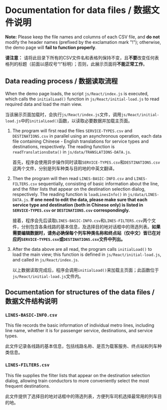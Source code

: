 # Documentation for data files / 数据文件说明

**Note:** Please keep the file names and columns of each CSV file, and **do not** modify the header names (prefixed by the exclamation mark "!"); otherwise, the demo page will **fail to function properly**.

**请注意：** 请将此目录下所有的CSV文件名和表格列保持不变，且**不要**改变任何表格列的标题（前面以感叹号“!”标明）；否则，此展示页面将**不能正常工作**。

## Data reading process / 数据读取流程

When the demo page loads, the script `js/React/index.js` is executed, which calls the `initialLoad()` function in `js/React/initial-load.js` to read required data and load the main view.

当该展示页面加载时，会执行`js/React/index.js`文件，调用`js/React/initial-load.js`中的`initialLoad()`函数，以读取必要数据并加载主页面。

1. The program will first read the files `SERVICE-TYPES.csv` and `DESTINATIONS.csv` in parallel using an asynchronous operation, each data file containing Chinese - English translations for service types and destinations, respectively. The reading function is `readTranslationsData()` in `js/data/TRANSLATIONS-DATA.js`.

	首先，程序会使用异步操作同时读取`SERVICE-TYPES.csv`和`DESTINATIONS.csv`这两个文件，分别是列车种类与目的地的中英文翻译。

2. Then the program will then read `LINES-BASIC-INFO.csv` and `LINES-FILTERS.csv` sequentially, consisting of basic information about the line, and the filter lists that appear on the destination selection dialog, respectively. The reading function is `loadLinesInfo()` in `js/data/LINES-DATA.js`. **If one need to edit the data, please make sure that each service type and destination (both in Chinese only) is listed in `SERVICE-TYPES.csv` or `DESTINATIONS.csv` correspondingly.**

	接着，程序会先后读取`LINES-BASIC-INFO.csv`和`LINES-FILTERS.csv`两个文件，分别包含各条线路的基本信息，及选择目的地对话框中的筛选列表。**如果需要编辑数据时，请务必确保每个列车种类名称和终点站（仅中文）皆已在对应的`SERVICE-TYPES.csv`或`DESTINATIONS.csv`文件中列出。**

3. After the data above are all read, the program calls `initialLoad()` to load the main view; this function is defined in `js/React/initial-load.js`, and called in `js/React/index.js`.

	以上数据读取完成后，程序会调用`initialLoad()`来加载主页面；此函数位于`js/React/initial-load.js`文件内。

## Documentation for structures of the data files / 数据文件结构说明

### `LINES-BASIC-INFO.csv`

This file records the basic information of individual metro lines, including line name, whether it is for passenger service, destinations, and service types.

此文件记录各线路的基本信息，包括线路名称、是否为载客服务、终点站和列车种类信息。

### `LINES-FILTERS.csv`

This file supplies the filter lists that appear on the destination selection dialog, allowing train conductors to more conveniently select the most frequent destinations.

此文件提供了选择目的地对话框中的筛选列表，方便列车司机选择最常用的列车目的地。
